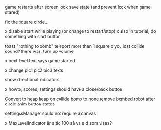 

game restarts after screen lock
save state (and prevent lock when game stared)

fix the square circle...

x disable start while playing (or change to restart/stop)
x also in tutorial, do something with start button

  toast "nothing to bomb"
  teleport more than 1 square
x you lost collide sound? there was, turn up volume

x next level text says game started

x change pic1 pic2 pic3 texts

  show directional indicators

x howto, scores, settings should have a close/back button

  Convert to heap
  heap on collide
  bomb to none
  remove bombed robot after circle anim
  button states

  settingssManager sould not require a canvas


x  MaxLevelIndicator är altid 100 så va e d som visas?
